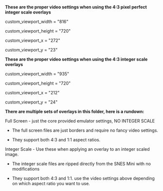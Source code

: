 **These are the proper video settings when using the 4:3 pixel perfect integer scale overlays**

custom_viewport_width = "816"

custom_viewport_height = "720"

custom_viewport_x = "272"

custom_viewport_y = "23"

**These are the proper video settings when using the 4:3 integer scale overlays**

custom_viewport_width = "935"

custom_viewport_height = "720"

custom_viewport_x = "212"

custom_viewport_y = "24"

**There are multiple sets of overlays in this folder, here is a rundown:**

Full Screen - just the core provided emulator settings, NO INTEGER SCALE
 
  * The full screen files are just borders and require no fancy video settings. 

  * They support both 4:3 and 1:1 aspect ratios.

Integer Scale - Use these when applying an overlay to an integer scaled image.

  * The integer scale files are ripped directly from the SNES Mini with no modifications

  * They support both 4:3 and 1:1. use the video settings above depending on which aspect ratio you want to use.
